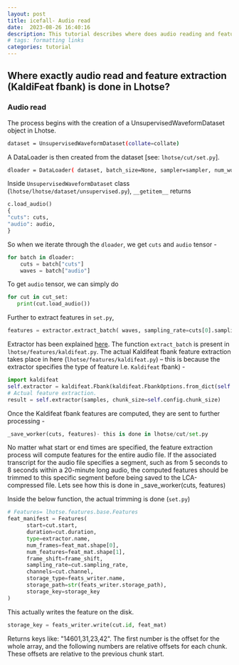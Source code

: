 ```yaml
---
layout: post
title: icefall- Audio read
date:  2023-08-26 16:40:16
description: This tutorial describes where does audio reading and feature extraction take place in icefall.
# tags: formatting links
categories: tutorial
---
```


## Where exactly audio read and feature extraction (KaldiFeat fbank) is done in Lhotse?

### Audio read
The process begins with the creation of a UnsupervisedWaveformDataset object in Lhotse.
```bash
dataset = UnsupervisedWaveformDataset(collate=collate)
```

A DataLoader is then created from the dataset [see: `lhotse/cut/set.py`].
```bash
dloader = DataLoader( dataset, batch_size=None, sampler=sampler, num_workers=num_workers )
```

Inside `UnsupervisedWaveformDataset` class (`lhotse/lhotse/dataset/unsupervised.py`), `__getitem__` returns 
```python
c.load_audio()
{
"cuts": cuts,
"audio": audio,
}
```

So when we iterate through the `dloader`, we get `cuts` and `audio` tensor -
```python
for batch in dloader:
	cuts = batch["cuts"]
	waves = batch["audio"]
```

To get `audio` tensor, we can simply do
```python
for cut in cut_set: 
   print(cut.load_audio())
```

Further to extract features in `set.py`, 
```python
features = extractor.extract_batch( waves, sampling_rate=cuts[0].sampling_rate, lengths=wave_lens )
```

Extractor has been explained [here](https://sangeet2020.github.io/blog/2023/feature_extraction/).  The function `extract_batch` is present in `lhotse/features/kaldifeat.py`. The actual Kaldifeat fbank feature extraction takes place in here (`lhotse/features/kaldifeat.py`) – this is because the extractor specifies the type of feature I.e. `Kaldifeat` fbank) - 

```python
import kaldifeat 
self.extractor = kaldifeat.Fbank(kaldifeat.FbankOptions.from_dict(self.config.to_dict()) )
# Actual feature extraction. 
result = self.extractor(samples, chunk_size=self.config.chunk_size)
```

Once the Kaldifeat fbank features are computed, they are sent to further processing - 
```python
_save_worker(cuts, features)- this is done in lhotse/cut/set.py			
```

No matter what start or end times are specified, the feature extraction process will compute features for the entire audio file. If the associated transcript for the audio file specifies a segment, such as from 5 seconds to 8 seconds within a 20-minute long audio, the computed features should be trimmed to this specific segment before being saved to the LCA-compressed file. Lets see how this is done in 
_save_worker(cuts, features)

Inside the below function, the actual trimming is done (`set.py`)
```python
# Features= lhotse.features.base.Features
feat_manifest = Features( 
      start=cut.start, 
      duration=cut.duration, 
      type=extractor.name, 
      num_frames=feat_mat.shape[0], 
      num_features=feat_mat.shape[1], 
      frame_shift=frame_shift, 
      sampling_rate=cut.sampling_rate, 
      channels=cut.channel, 
      storage_type=feats_writer.name, 
      storage_path=str(feats_writer.storage_path), 
      storage_key=storage_key
)
```

This actually writes the feature on the disk.
```python
storage_key = feats_writer.write(cut.id, feat_mat) 
```

Returns keys like: "14601,31,23,42". The first number is the offset for the whole array,  and the following numbers are relative offsets for each chunk. These offsets are relative to the previous chunk start.
